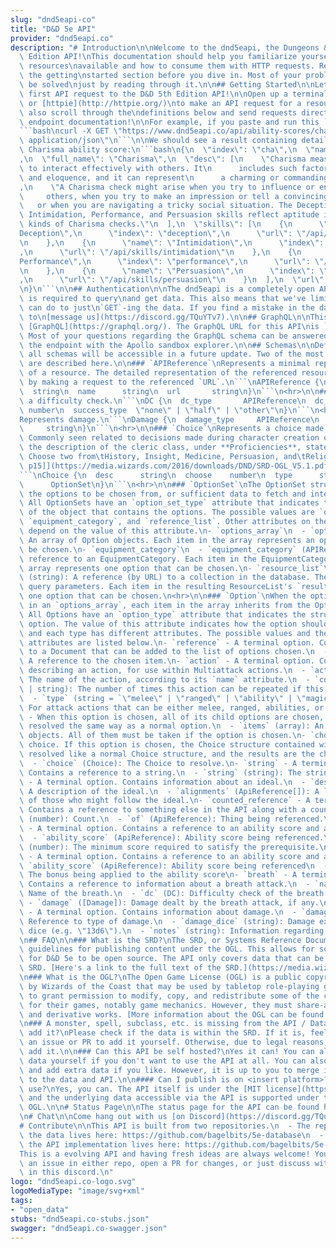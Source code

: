 ```yaml
---
slug: "dnd5eapi-co"
title: "D&D 5e API"
provider: "dnd5eapi.co"
description: "# Introduction\n\nWelcome to the dnd5eapi, the Dungeons & Dragons 5th\
  \ Edition API!\nThis documentation should help you familiarize yourself with the\
  \ resources\navailable and how to consume them with HTTP requests. Read through\
  \ the getting\nstarted section before you dive in. Most of your problems should\
  \ be solved\njust by reading through it.\n\n## Getting Started\n\nLet's make our\
  \ first API request to the D&D 5th Edition API!\n\nOpen up a terminal and use [curl](http://curl.haxx.se/)\
  \ or [httpie](http://httpie.org/)\nto make an API request for a resource. You can\
  \ also scroll through the\ndefinitions below and send requests directly from the\
  \ endpoint documentation!\n\nFor example, if you paste and run this `curl` command:\n\
  ```bash\ncurl -X GET \"https://www.dnd5eapi.co/api/ability-scores/cha\" -H \"Accept:\
  \ application/json\"\n```\n\nWe should see a result containing details about the\
  \ Charisma ability score:\n```bash\n{\n  \"index\": \"cha\",\n  \"name\": \"CHA\"\
  ,\n  \"full_name\": \"Charisma\",\n  \"desc\": [\n    \"Charisma measures your ability\
  \ to interact effectively with others. It\n      includes such factors as confidence\
  \ and eloquence, and it can represent\n      a charming or commanding personality.\"\
  ,\n    \"A Charisma check might arise when you try to influence or entertain\n \
  \     others, when you try to make an impression or tell a convincing lie,\n   \
  \   or when you are navigating a tricky social situation. The Deception,\n     \
  \ Intimidation, Performance, and Persuasion skills reflect aptitude in\n      certain\
  \ kinds of Charisma checks.\"\n  ],\n  \"skills\": [\n    {\n      \"name\": \"\
  Deception\",\n      \"index\": \"deception\",\n      \"url\": \"/api/skills/deception\"\
  \n    },\n    {\n      \"name\": \"Intimidation\",\n      \"index\": \"intimidation\"\
  ,\n      \"url\": \"/api/skills/intimidation\"\n    },\n    {\n      \"name\": \"\
  Performance\",\n      \"index\": \"performance\",\n      \"url\": \"/api/skills/performance\"\
  \n    },\n    {\n      \"name\": \"Persuasion\",\n      \"index\": \"persuasion\"\
  ,\n      \"url\": \"/api/skills/persuasion\"\n    }\n  ],\n  \"url\": \"/api/ability-scores/cha\"\
  \n}\n```\n\n## Authentication\n\nThe dnd5eapi is a completely open API. No authentication\
  \ is required to query\nand get data. This also means that we've limited what you\
  \ can do to just\n`GET`-ing the data. If you find a mistake in the data, feel free\
  \ to\n[message us](https://discord.gg/TQuYTv7).\n\n## GraphQL\n\nThis API supports\
  \ [GraphQL](https://graphql.org/). The GraphQL URL for this API\nis `https://www.dnd5eapi.co/graphql`.\
  \ Most of your questions regarding the GraphQL schema can be answered\nby querying\
  \ the endpoint with the Apollo sandbox explorer.\n\n## Schemas\n\nDefinitions of\
  \ all schemas will be accessible in a future update. Two of the most common schemas\
  \ are described here.\n\n### `APIReference`\nRepresents a minimal representation\
  \ of a resource. The detailed representation of the referenced resource can be retrieved\
  \ by making a request to the referenced `URL`.\n```\nAPIReference {\n  index   \
  \  string\n  name      string\n  url       string\n}\n```\n<hr>\n\n### `DC`\nRepresents\
  \ a difficulty check.\n```\nDC {\n  dc_type       APIReference\n  dc_value     \
  \ number\n  success_type  \"none\" | \"half\" | \"other\"\n}\n```\n<hr>\n\n### `Damage`\n\
  Represents damage.\n```\nDamage {\n  damage_type     APIReference\n  damage_dice\
  \     string\n}\n```\n<hr>\n\n### `Choice`\nRepresents a choice made by a player.\
  \ Commonly seen related to decisions made during character creation or combat (e.g.:\
  \ the description of the cleric class, under **Proficiencies**, states \"Skills:\
  \ Choose two from\tHistory, Insight, Medicine, Persuasion, and\tReligion\" [[SRD\
  \ p15]](https://media.wizards.com/2016/downloads/DND/SRD-OGL_V5.1.pdf#page=15))\n\
  ```\nChoice {\n  desc      string\n  choose    number\n  type      string\n  from\
  \      OptionSet\n}\n```\n<hr>\n\n### `OptionSet`\nThe OptionSet structure provides\
  \ the options to be chosen from, or sufficient data to fetch and interpret the options.\
  \ All OptionSets have an `option_set_type` attribute that indicates the structure\
  \ of the object that contains the options. The possible values are `options_array`,\
  \ `equipment_category`, and `reference_list`. Other attributes on the OptionSet\
  \ depend on the value of this attribute.\n- `options_array`\n  - `options` (array):\
  \ An array of Option objects. Each item in the array represents an option that can\
  \ be chosen.\n- `equipment_category`\n  - `equipment_category` (APIReference): A\
  \ reference to an EquipmentCategory. Each item in the EquipmentCategory's `equipment`\
  \ array represents one option that can be chosen.\n- `resource_list`\n  - `resource_list_url`\
  \ (string): A reference (by URL) to a collection in the database. The URL may include\
  \ query parameters. Each item in the resulting ResourceList's `results` array represents\
  \ one option that can be chosen.\n<hr>\n\n### `Option`\nWhen the options are given\
  \ in an `options_array`, each item in the array inherits from the Option structure.\
  \ All Options have an `option_type` attribute that indicates the structure of the\
  \ option. The value of this attribute indicates how the option should be handled,\
  \ and each type has different attributes. The possible values and their corresponding\
  \ attributes are listed below.\n- `reference` - A terminal option. Contains a reference\
  \ to a Document that can be added to the list of options chosen.\n  - `item` (APIReference):\
  \ A reference to the chosen item.\n- `action` - A terminal option. Contains information\
  \ describing an action, for use within Multiattack actions.\n  - `action_name` (string):\
  \ The name of the action, according to its `name` attribute.\n  - `count` (number\
  \ | string): The number of times this action can be repeated if this option is chosen.\n\
  \  - `type` (string = `\"melee\" | \"ranged\" | \"ability\" | \"magic\"`, optional):\
  \ For attack actions that can be either melee, ranged, abilities, or magic.\n- `multiple`\
  \ - When this option is chosen, all of its child options are chosen, and must be\
  \ resolved the same way as a normal option.\n  - `items` (array): An array of Option\
  \ objects. All of them must be taken if the option is chosen.\n- `choice` - A nested\
  \ choice. If this option is chosen, the Choice structure contained within must be\
  \ resolved like a normal Choice structure, and the results are the chosen options.\n\
  \  - `choice` (Choice): The Choice to resolve.\n- `string` - A terminal option.\
  \ Contains a reference to a string.\n  - `string` (string): The string.\n- `ideal`\
  \ - A terminal option. Contains information about an ideal.\n  - `desc` (string):\
  \ A description of the ideal.\n  - `alignments` (ApiReference[]): A list of alignments\
  \ of those who might follow the ideal.\n- `counted_reference` - A terminal option.\
  \ Contains a reference to something else in the API along with a count.\n  - `count`\
  \ (number): Count.\n  - `of` (ApiReference): Thing being referenced.\n- `score_prerequisite`\
  \ - A terminal option. Contains a reference to an ability score and a minimum score.\n\
  \  - `ability_score` (ApiReference): Ability score being referenced.\n  - `minimum_score`\
  \ (number): The minimum score required to satisfy the prerequisite.\n- `ability_bonus`\
  \ - A terminal option. Contains a reference to an ability score and a bonus\n  -\
  \ `ability_score` (ApiReference): Ability score being referenced\n  - `bonus` (number):\
  \ The bonus being applied to the ability score\n- `breath` - A terminal option:\
  \ Contains a reference to information about a breath attack.\n  - `name` (string):\
  \ Name of the breath.\n  - `dc` (DC): Difficulty check of the breath attack.\n \
  \ - `damage` ([Damage]): Damage dealt by the breath attack, if any.\n- `damage`\
  \ - A terminal option. Contains information about damage.\n  - `damage_type` (ApiReference):\
  \ Reference to type of damage.\n  - `damage_dice` (string): Damage expressed in\
  \ dice (e.g. \"13d6\").\n  - `notes` (string): Information regarding the damage.\n\
  \n## FAQ\n\n### What is the SRD?\nThe SRD, or Systems Reference Document, contains\
  \ guidelines for publishing content under the OGL. This allows for some of the data\
  \ for D&D 5e to be open source. The API only covers data that can be found in the\
  \ SRD. [Here's a link to the full text of the SRD.](https://media.wizards.com/2016/downloads/DND/SRD-OGL_V5.1.pdf)\n\
  \n### What is the OGL?\nThe Open Game License (OGL) is a public copyright license\
  \ by Wizards of the Coast that may be used by tabletop role-playing game developers\
  \ to grant permission to modify, copy, and redistribute some of the content designed\
  \ for their games, notably game mechanics. However, they must share-alike copies\
  \ and derivative works. [More information about the OGL can be found here.](https://en.wikipedia.org/wiki/Open_Game_License)\n\
  \n### A monster, spell, subclass, etc. is missing from the API / Database. Can I\
  \ add it?\nPlease check if the data is within the SRD. If it is, feel free to open\
  \ an issue or PR to add it yourself. Otherwise, due to legal reasons, we cannot\
  \ add it.\n\n### Can this API be self hosted?\nYes it can! You can also host the\
  \ data yourself if you don't want to use the API at all. You can also make changes\
  \ and add extra data if you like. However, it is up to you to merge in new changes\
  \ to the data and API.\n\n#### Can I publish is on <insert platform>? Is this free\
  \ use?\nYes, you can. The API itself is under the [MIT license](https://opensource.org/licenses/MIT),\
  \ and the underlying data accessible via the API is supported under the SRD and\
  \ OGL.\n\n# Status Page\n\nThe status page for the API can be found here: https://5e-bits.github.io/dnd-uptime/\n\
  \n# Chat\n\nCome hang out with us [on Discord](https://discord.gg/TQuYTv7)!\n\n\
  # Contribute\n\nThis API is built from two repositories.\n  - The repo containing\
  \ the data lives here: https://github.com/bagelbits/5e-database\n  - The repo with\
  \ the API implementation lives here: https://github.com/bagelbits/5e-srd-api\n\n\
  This is a evolving API and having fresh ideas are always welcome! You can\nopen\
  \ an issue in either repo, open a PR for changes, or just discuss with\nother users\
  \ in this discord.\n"
logo: "dnd5eapi.co-logo.svg"
logoMediaType: "image/svg+xml"
tags:
- "open_data"
stubs: "dnd5eapi.co-stubs.json"
swagger: "dnd5eapi.co-swagger.json"
---
```


